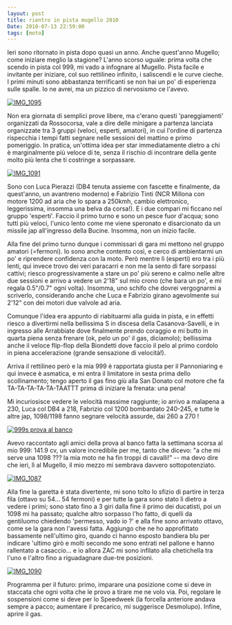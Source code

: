 ```yaml
---
layout: post
title: rientro in pista mugello 2010
Date: 2010-07-13 22:59:00
tags: [moto]
---
```

 

Ieri sono ritornato in pista dopo quasi un anno. Anche quest'anno Mugello; come iniziare meglio la stagione? L'anno scorso uguale: prima volta che scendo in pista col 999, mi vado a infognare al Mugello. Pista facile e invitante per iniziare, col suo rettilineo infinito, i saliscendi e le curve cieche. I primi minuti sono abbastanza terrificanti se non hai un po' di esperienza sulle spalle. Io ne avrei, ma un pizzico di nervosismo ce l'avevo.  
  
[![IMG_1095](http://farm5.static.flickr.com/4135/4791095469_f62f7a3cde.jpg)](http://www.flickr.com/photos/aadm/4791095469/)  
  
Non era giornata di semplici prove libere, ma c'erano questi 'pareggiamenti' organizzati da Rossocorsa, vale a dire delle minigare a partenza lanciata organizzate tra 3 gruppi (veloci, esperti, amatori), in cui l'ordine di partenza rispecchia i tempi fatti segnare nelle sessioni del mattino e primo pomeriggio. In pratica, un'ottima idea per star immediatamente dietro a chi è marginalmente più veloce di te, senza il rischio di incontrare della gente molto più lenta che ti costringe a sorpassare.  
  
[![IMG_1091](http://farm5.static.flickr.com/4100/4791093339_e1ec85bb42.jpg)](http://www.flickr.com/photos/aadm/4791093339/)  
  
Sono con Luca Pierazzi (DB4 tenuta assieme con fascette e finalmente, da quest'anno, un avantreno moderno) e Fabrizio Tinti (NCR Millona con motore 1200 ad aria che lo spara a 250kmh, cambio elettronico, leggerissima, insomma una belva da corsa!). E i due compari mi ficcano nel gruppo 'esperti'. Faccio il primo turno e sono un pesce fuor d'acqua; sono tutti più veloci, l'unico lento come me viene speronato e disarcionato da un missile jap all'ingresso della Bucine. Insomma, non un inizio facile.  
  
Alla fine del primo turno dunque i commissari di gara mi mettono nel gruppo amatori (=fermoni). Io sono anche contento così, e cerco di ambientarmi un po' e riprendere confidenza con la moto. Però mentre lì (esperti) ero tra i più lenti, qui invece trovo dei veri paracarri e non me la sento di fare sorpassi cattivi; riesco progressivamente a stare un po' più sereno e calmo nelle altre due sessioni e arrivo a vedere un 2'18" sul mio crono (che bara un po', e mi regala 0.5"/0.7" ogni volta). Insomma, uno schifo che dovrei vergognarmi a scriverlo, considerando anche che Luca e Fabrizio girano agevolmente sui 2'12" con dei motori due valvole ad aria.  
  
Comunque l'idea era appunto di riabituarmi alla guida in pista, e in effetti riesco a divertirmi nella bellissima S in discesa della Casanova-Savelli, e in ingresso alle Arrabbiate dove finalmente prendo coraggio e mi butto in quarta piena senza frenare (ok, pelo un po' il gas, diciamolo); bellissima anche il veloce flip-flop della Biondetti dove faccio il pelo al primo cordolo in piena accelerazione (grande sensazione di velocità!).  
  
Arriva il rettilineo però e la mia 999 è rapportata giusta per il Pannoniaring e qui invece è asmatica, e mi entra il limitatore in sesta prima dello scollinamento; tengo aperto il gas fino giù alla San Donato col motore che fa TA-TA-TA-TA-TA-TAATTT prima di iniziare la frenata: una pena!  
  
Mi incuriosisce vedere le velocità massime raggiunte; io arrivo a malapena a 230, Luca col DB4 a 218, Fabrizio col 1200 bombardato 240-245, e tutte le altre jap, 1098/1198 fanno segnare velocità assurde, dai 260 a 270 !  
  
[![999s prova al banco](http://farm5.static.flickr.com/4120/4791129091_1f507951f6.jpg)](http://www.flickr.com/photos/aadm/4791129091/)  
  
Avevo raccontato agli amici della prova al banco fatta la settimana scorsa al mio 999: 141.9 cv, un valore incredibile per me, tanto che dicevo: "a che mi serve una 1098 ??? la mia moto ne ha fin troppi di cavalli!" -- ma devo dire che ieri, lì al Mugello, il mio mezzo mi sembrava davvero sottopotenziato.   
  
[![IMG_1087](http://farm5.static.flickr.com/4136/4791091845_52779fc3f8.jpg)](http://www.flickr.com/photos/aadm/4791091845/)  
  
Alla fine la garetta è stata divertente, mi sono tolto lo sfizio di partire in terza fila (ottavo su 54... 54 fermoni) e per tutte la gara sono stato lì dietro a vedere i primi; sono stato fino a 3 giri dalla fine il primo dei ducatisti, poi un 1098 mi ha passato; qualche altro sorpasso l'ho fatto, di quelli da gentiluomo chiedendo 'permesso, vado io ?' e alla fine sono arrivato ottavo, come se la gara non l'avessi fatta. Aggiungo che ne ho approfittato bassamente nell'ultimo giro, quando ci hanno esposto bandiera blu per indicare 'ultimo girò e molti secondo me sono entrati nel pallone e hanno rallentato a casaccio... e io allora ZAC mi sono infilato alla chetichella tra l'uno e l'altro fino a riguadagnare due-tre posizioni.  
  
[![IMG_1090](http://farm5.static.flickr.com/4077/4791092625_94eee9db79.jpg)](http://www.flickr.com/photos/aadm/4791092625/)  
  
Programma per il futuro: primo, imparare una posizione come si deve in staccata che ogni volta che le provo a tirare me ne volo via. Poi, regolare le sospensioni come si deve per lo Speedweek (la forcella anteriore andava sempre a pacco; aumentare il precarico, mi suggerisce Desmolupo). Infine, aprire il gas. 
